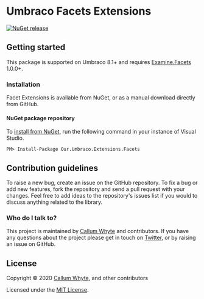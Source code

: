 # Umbraco Facets Extensions

[![NuGet release](https://img.shields.io/nuget/v/Our.Umbraco.Extensions.Facets.svg)](https://www.nuget.org/packages/Our.Umbraco.Extensions.Facets/)

## Getting started

This package is supported on Umbraco 8.1+ and requires [Examine.Facets](https://github.com/callumbwhyte/examine-facets) 1.0.0+.

### Installation

Facet Extensions is available from NuGet, or as a manual download directly from GitHub.

#### NuGet package repository

To [install from NuGet](https://www.nuget.org/packages/Our.Umbraco.Extensions.Facets/), run the following command in your instance of Visual Studio.

    PM> Install-Package Our.Umbraco.Extensions.Facets

## Contribution guidelines

To raise a new bug, create an issue on the GitHub repository. To fix a bug or add new features, fork the repository and send a pull request with your changes. Feel free to add ideas to the repository's issues list if you would to discuss anything related to the library.

### Who do I talk to?

This project is maintained by [Callum Whyte](https://callumwhyte.com/) and contributors. If you have any questions about the project please get in touch on [Twitter](https://twitter.com/callumbwhyte), or by raising an issue on GitHub.

## License

Copyright &copy; 2020 [Callum Whyte](https://callumwhyte.com/), and other contributors

Licensed under the [MIT License](LICENSE.md).